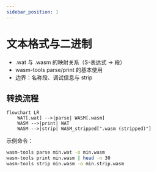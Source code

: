 ```yaml
---
sidebar_position: 1
---
```


# 文本格式与二进制

- .wat 与 .wasm 的映射关系（S-表达式 → 段）
- wasm-tools parse/print 的基本使用
- 边界：名称段、调试信息与 strip

## 转换流程

```mermaid
flowchart LR
	WAT[.wat] -->|parse| WASM[.wasm]
	WASM -->|print| WAT
	WASM -->|strip| WASM_stripped[".wasm (stripped)"]
```

示例命令：

```bash
wasm-tools parse min.wat -o min.wasm
wasm-tools print min.wasm | head -n 30
wasm-tools strip min.wasm -o min.strip.wasm
```
